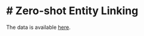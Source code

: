 # # Zero-shot Entity Linking

The data is available [here](https://drive.google.com/file/d/1ZcKZ1is0VEkY9kNfPxIG19qEIqHE5LIO/view?usp=sharing). 
